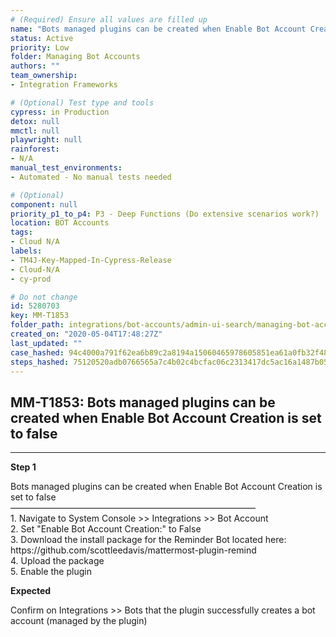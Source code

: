 ```yaml
---
# (Required) Ensure all values are filled up
name: "Bots managed plugins can be created when Enable Bot Account Creation is set to false"
status: Active
priority: Low
folder: Managing Bot Accounts
authors: ""
team_ownership: 
- Integration Frameworks

# (Optional) Test type and tools
cypress: in Production
detox: null
mmctl: null
playwright: null
rainforest: 
- N/A
manual_test_environments: 
- Automated - No manual tests needed

# (Optional)
component: null
priority_p1_to_p4: P3 - Deep Functions (Do extensive scenarios work?)
location: BOT Accounts
tags: 
- Cloud N/A
labels: 
- TM4J-Key-Mapped-In-Cypress-Release
- Cloud-N/A
- cy-prod

# Do not change
id: 5280703
key: MM-T1853
folder_path: integrations/bot-accounts/admin-ui-search/managing-bot-accounts
created_on: "2020-05-04T17:48:27Z"
last_updated: ""
case_hashed: 94c4000a791f62ea6b89c2a8194a15060465978605851ea61a0fb32f480691448f2be57ea5d84376577d6dab99fe367a
steps_hashed: 75120520adb0766565a7c4b02c4bcfac06c2313417dc5ac16a1487b0558e562435a3b73e9cb184ed25ed232d3f215046
---
```


## MM-T1853: Bots managed plugins can be created when Enable Bot Account Creation is set to false

---

**Step 1**

Bots managed plugins can be created when Enable Bot Account Creation is set to false\
————————————————————————————\
1\. Navigate to System Console >> Integrations >> Bot Account\
2\. Set "Enable Bot Account Creation:" to False\
3\. Download the install package for the Reminder Bot located here: https\://github.com/scottleedavis/mattermost-plugin-remind\
4\. Upload the package\
5\. Enable the plugin

**Expected**

Confirm on Integrations >> Bots that the plugin successfully creates a bot account (managed by the plugin)
